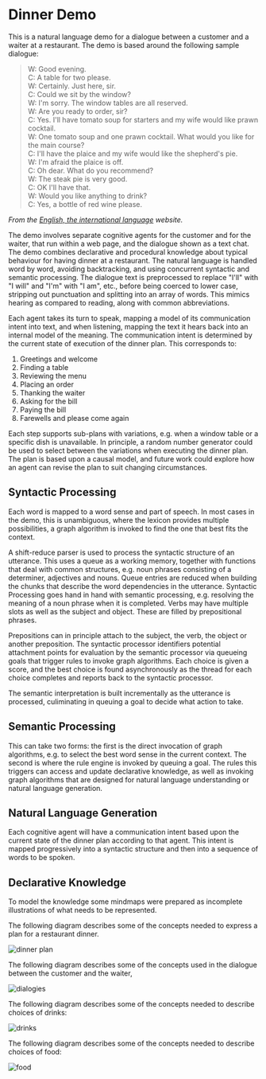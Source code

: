 # Dinner Demo

This is a natural language demo for a dialogue between a customer and a waiter at a restaurant. The demo is based around the following sample dialogue:

<blockquote>
W: Good evening.<br>
C: A table for two please.<br>
W: Certainly. Just here, sir.<br>
C: Could we sit by the window?<br>
W: I'm sorry. The window tables are all reserved.<br>
W: Are you ready to order, sir?<br>
C: Yes. I'll have tomato soup for starters and my wife would like prawn cocktail.<br>
W: One tomato soup and one prawn cocktail. What would you like for the main course?<br>
C: I'll have the plaice and my wife would like the shepherd's pie.<br>
W: I'm afraid the plaice is off.<br>
C: Oh dear. What do you recommend?<br>
W: The steak pie is very good.<br>
C: OK I'll have that.<br>
W: Would you like anything to drink?<br>
C: Yes, a bottle of red wine please.
</blockquote>

*From the [English, the international language](https://www.english-the-international-language.com/edrst.php) website.*

The demo involves separate cognitive agents for the customer and for the waiter, that run within a web page, and the dialogue shown as a text chat. The demo combines declarative and procedural knowledge about typical behaviour for having dinner at a restaurant. The natural language is handled word by word, avoiding backtracking, and using concurrent syntactic and semantic processing. The dialogue text is preprocessed to replace "I'll" with "I will" and "I'm" with "I am", etc., before being coerced to lower case, stripping out punctuation and splitting into an array of words. This mimics hearing as compared to reading, along with common abbreviations.

Each agent takes its turn to speak, mapping a model of its communication intent into text, and when listening, mapping the text it hears back into an internal model of the meaning. The communication intent is determined by the current state of execution of the dinner plan. This corresponds to:

1. Greetings and welcome
2. Finding a table
3. Reviewing the menu
4. Placing an order
5. Thanking the waiter
6. Asking for the bill
7. Paying the bill
8. Farewells and please come again

Each step supports sub-plans with variations, e.g. when a window table or a specific dish is unavailable. In principle, a random number generator could be used to select between the variations when executing the dinner plan. The plan is based upon a causal model, and future work could explore how an agent can revise the plan to suit changing circumstances.

## Syntactic Processing

Each word is mapped to a word sense and part of speech. In most cases in the demo, this is unambiguous, where the lexicon provides multiple possibilities, a graph algorithm is invoked to find the one that best fits the context.

A shift-reduce parser is used to process the syntactic structure of an utterance. This uses a queue as a working memory, together with functions that deal with common structures, e.g. noun phrases consisting of a determiner, adjectives and nouns. Queue entries are reduced when building the chunks that describe the word dependencies in the utterance. Syntactic Processing goes hand in hand with semantic processing, e.g. resolving the meaning of a noun phrase when it is completed. Verbs may have multiple slots as well as the subject and object. These are filled by prepositional phrases. 

Prepositions can in principle attach to the subject, the verb, the object or another preposition. The syntactic processor identifiers potential attachment points for evaluation by the semantic processor via queueing goals that trigger rules to invoke graph algorithms. Each choice is given a score, and the best choice is found asynchronously as the thread for each choice completes and reports back to the syntactic processor.

The semantic interpretation is built incrementally as the utterance is processed, culiminating in queuing a goal to decide what action to take.

## Semantic Processing

This can take two forms: the first is the direct invocation of graph algorithms, e.g. to select the best word sense in the current context. The second is where the rule engine is invoked by queuing a goal. The rules this triggers can access and update declarative knowledge, as well as invoking graph algorithms that are designed for natural language understanding or natural language generation.

## Natural Language Generation

Each cognitive agent will have a communication intent based upon the current state of the dinner plan according to that agent. This intent is mapped progressively into a syntactic structure and then into a sequence of words to be spoken.

## Declarative Knowledge

To model the knowledge some mindmaps were prepared as incomplete illustrations of what needs to be represented.

The following diagram describes some of the concepts needed to express a plan for a restaurant dinner.

![dinner plan](https://www.w3.org/Data/demos/chunks/nlp/dinner/images/dinner-plan.png)

The following diagram describes some of the concepts used in the dialogue between the customer and the waiter,

![dialogies](https://www.w3.org/Data/demos/chunks/nlp/dinner/images/dialogues.png)

The following diagram describes some of the concepts needed to describe choices of drinks:

![drinks](https://www.w3.org/Data/demos/chunks/nlp/dinner/images/drinks.png)

The following diagram describes some of the concepts needed to describe choices of food:

![food](https://www.w3.org/Data/demos/chunks/nlp/dinner/images/food.png)
